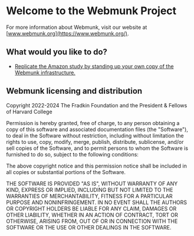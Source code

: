 # Welcome to the Webmunk Project

For more information about Webmunk, visit our website at [www.webmunk.org](https://www.webmunk.org/).

## What would you like to do?

- [Replicate the Amazon study by standing up your own copy of the Webmunk infrastructure.](https://github.com/Webmunk-Project/.github/blob/main/docs/amazon-study/README.md)

## Webmunk licensing and distribution

Copyright 2022-2024 The Fradkin Foundation and the President & Fellows of Harvard College

Permission is hereby granted, free of charge, to any person obtaining a copy of this software and associated documentation files (the "Software"), to deal in the Software without restriction, including without limitation the rights to use, copy, modify, merge, publish, distribute, sublicense, and/or sell copies of the Software, and to permit persons to whom the Software is furnished to do so, subject to the following conditions:

The above copyright notice and this permission notice shall be included in all copies or substantial portions of the Software.

THE SOFTWARE IS PROVIDED "AS IS", WITHOUT WARRANTY OF ANY KIND, EXPRESS OR IMPLIED, INCLUDING BUT NOT LIMITED TO THE WARRANTIES OF MERCHANTABILITY, FITNESS FOR A PARTICULAR PURPOSE AND NONINFRINGEMENT. IN NO EVENT SHALL THE AUTHORS OR COPYRIGHT HOLDERS BE LIABLE FOR ANY CLAIM, DAMAGES OR OTHER LIABILITY, WHETHER IN AN ACTION OF CONTRACT, TORT OR OTHERWISE, ARISING FROM, OUT OF OR IN CONNECTION WITH THE SOFTWARE OR THE USE OR OTHER DEALINGS IN THE SOFTWARE.  
